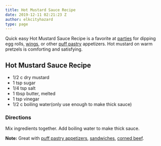 ```yaml
---
title: Hot Mustard Sauce Recipe
date: 2019-12-11 02:21:23 Z
author: elkcityhazard
type: page
---
```


Quick easy Hot Mustard Sauce Recipe is a favorite at [parties][1] for dipping egg rolls, [wings][2], or other [puff pastry][3] appetizers. Hot mustard on warm pretzels is comforting and satisfying.

## Hot Mustard Sauce Recipe

  * 1/2 c dry mustard
  * 1 tsp sugar
  * 1/4 tsp salt
  * 1 tbsp butter, melted
  * 1 tsp vinegar
  * 1/2 c boiling water(only use enough to make thick sauce)

### Directions

Mix ingredients together. Add boiling water to make thick sauce.

**Note:** Great with [puff pastry appetizers][3], [sandwiches][4], [corned beef][5].

 [1]: /wordpress/recipes-for-special-occasions-and-events/
 [2]: /wordpress/appetizers/buffalo-style-hot-wings-recipe/
 [3]: /wordpress/appetizers/puff-pastry-wrap-recipe/
 [4]: /wordpress/sandwich-recipes/
 [5]: /wordpress/beef-dishes/baked-corned-beef-recipe/